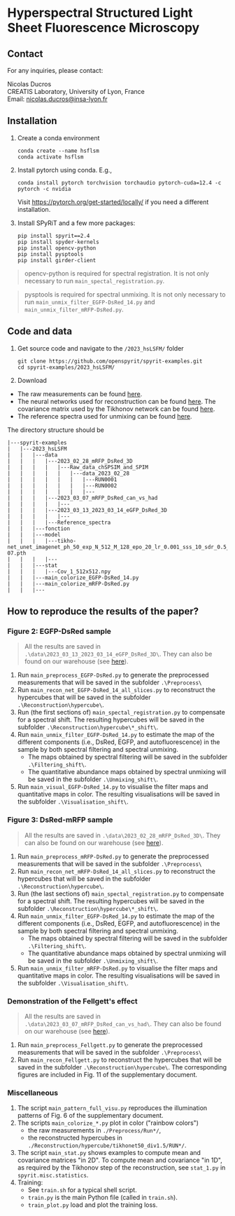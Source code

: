# Hyperspectral Structured Light Sheet Fluorescence Microscopy




## Contact

For any inquiries, please contact:

Nicolas Ducros  
CREATIS Laboratory, University of Lyon, France  
Email: nicolas.ducros@insa-lyon.fr

## Installation
1. Create a conda environment
    ```shell
    conda create --name hsflsm
    conda activate hsflsm
    ```

1. Install pytorch using conda. E.g.,
    ```shell
    conda install pytorch torchvision torchaudio pytorch-cuda=12.4 -c pytorch -c nvidia
    ```
    Visit https://pytorch.org/get-started/locally/ if you need a different installation.

1. Install SPyRiT and a few more packages:
    ```shell
    pip install spyrit==2.4
    pip install spyder-kernels
    pip install opencv-python
    pip install pysptools
    pip install girder-client
    ```

> opencv-python is required for spectral registration. It is not only necessary to run `main_spectal_registration.py`.

> pysptools is required for spectral unmixing. It is not only necessary to run `main_unmix_filter_EGFP-DsRed_14.py` and `main_unmix_filter_mRFP-DsRed.py`.

## Code and data

1.  Get source code and navigate to the `/2023_hsLSFM/` folder
    ```shell
    git clone https://github.com/openspyrit/spyrit-examples.git
    cd spyrit-examples/2023_hsLSFM/ 
    ```

2. Download

* The raw measurements can be found [here](https://pilot-warehouse.creatis.insa-lyon.fr/#collection/63caa9497bef31845d991351/folder/63caaa937bef31845d991353).
* The neural networks used for reconstruction can be found [here](https://pilot-warehouse.creatis.insa-lyon.fr/#collection/63caa9497bef31845d991351/folder/6464d5f585f48d3da071893c). The covariance matrix used by the Tikhonov network can be found [here](https://pilot-warehouse.creatis.insa-lyon.fr/#collection/63caa9497bef31845d991351/folder/6464d58285f48d3da0718935).
* The reference spectra used for unmixing can be found [here](https://pilot-warehouse.creatis.insa-lyon.fr/#collection/63caa9497bef31845d991351/folder/64a56bad655dd021c0b08ef6).


The directory structure should be

```
|---spyrit-examples
|   |---2023_hsLSFM
|   |   |---data
|   |   |   |---2023_02_28_mRFP_DsRed_3D
|   |   |   |	|---Raw_data_chSPSIM_and_SPIM
|   |   |   |	|   |---data_2023_02_28
|   |   |   |	|   |   |---RUN0001
|   |   |   |	|   |   |---RUN0002
|   |   |   |	|   |   |---
|   |   |   |---2023_03_07_mRFP_DsRed_can_vs_had
|   |   |   |	|--- 
|   |   |   |---2023_03_13_2023_03_14_eGFP_DsRed_3D
|   |   |   |	|---
|   |   |   |---Reference_spectra
|   |   |---fonction
|   |   |---model
|   |   |   |---tikho-net_unet_imagenet_ph_50_exp_N_512_M_128_epo_20_lr_0.001_sss_10_sdr_0.5_bs_20_reg_1e-07.pth
|   |   |   |---
|   |   |---stat
|   |   |   |---Cov_1_512x512.npy
|   |   |---main_colorize_EGFP-DsRed_14.py
|   |   |---main_colorize_mRFP-DsRed.py
|   |   |---
```

## How to reproduce the results of the paper?
### Figure 2: EGFP-DsRed sample

> All the results are saved in `.\data\2023_03_13_2023_03_14_eGFP_DsRed_3D\`. They can also be found on our warehouse (see [here](https://pilot-warehouse.creatis.insa-lyon.fr/#collection/63caa9497bef31845d991351/folder/6708d7990e9f151150f3c100)). 

1. Run `main_preprocess_EGFP-DsRed.py` to generate the preprocessed measurements that will be saved in the subfolder `.\Preprocess\`
1. Run `main_recon_net_EGFP-DsRed_14_all_slices.py` to reconstruct the hypercubes that will be saved in the subfolder `.\Reconstruction\hypercube\`.
1. Run (the first sections of) `main_spectal_registration.py` to compensate for a spectral shift. The resulting hypercubes will be saved in the subfolder `.\Reconstruction\hypercube\*_shift\`.
1. Run `main_unmix_filter_EGFP-DsRed_14.py` to estimate the map of the different components (i.e., DsRed, EGFP, and autofluorescence) in the sample by both spectral filtering and spectral unmixing.
    * The maps obtained by spectral filtering will be saved in the subfolder `.\Filtering_shift\`.
    * The quantitative abundance maps obtained by spectral unmixing will be saved in the subfolder `.\Unmixing_shift\`.
1. Run `main_visual_EGFP-DsRed_14.py` to visualise the filter maps and quantitative maps in color. The resulting visualisations will be saved in the subfolder `.\Visualisation_shift\`.

### Figure 3: DsRed-mRFP sample

> All the results are saved in `.\data\2023_02_28_mRFP_DsRed_3D\`. They can also be found on our warehouse (see [here](https://pilot-warehouse.creatis.insa-lyon.fr/#collection/63caa9497bef31845d991351/folder/66ff9c49ae27f5ad8259f38a)). 

1. Run `main_preprocess_mRFP-DsRed.py` to generate the preprocessed measurements that will be saved in the subfolder `.\Preprocess\`
1. Run `main_recon_net_mRFP-DsRed_14_all_slices.py` to reconstruct the hypercubes that will be saved in the subfolder `.\Reconstruction\hypercube\`.
1. Run (the last sections of) `main_spectal_registration.py` to compensate for a spectral shift. The resulting hypercubes will be saved in the subfolder `.\Reconstruction\hypercube\*_shift\`.
1. Run `main_unmix_filter_EGFP-DsRed_14.py` to estimate the map of the different components (i.e., DsRed, EGFP, and autofluorescence) in the sample by both spectral filtering and spectral unmixing.
    * The maps obtained by spectral filtering will be saved in the subfolder `.\Filtering_shift\`.
    * The quantitative abundance maps obtained by spectral unmixing will be saved in the subfolder `.\Unmixing_shift\`.
1. Run `main_unmix_filter_mRFP-DsRed.py` to visualise the filter maps and quantitative maps in color. The resulting visualisations will be saved in the subfolder `.\Visualisation_shift\`.

### Demonstration of the Fellgett's effect

> All the results are saved in `.\data\2023_03_07_mRFP_DsRed_can_vs_had\`. They can also be found on our warehouse (see [here](https://pilot-warehouse.creatis.insa-lyon.fr/#collection/63caa9497bef31845d991351/folder/642d24900386da274769abd4)). 

1. Run `main_preprocess_Fellgett.py` to generate the preprocessed measurements that will be saved in the subfolder `.\Preprocess\`
1. Run `main_recon_Fellgett.py` to reconstruct the hypercubes that will be saved in the subfolder `.\Reconstruction\hypercube\`. The corresponding figures are included in Fig. 11 of the supplementary document.

### Miscellaneous

1. The script `main_pattern_full_visu.py` reproduces the illumination patterns of Fig. 6 of the supplementary document.
1. The scripts  `main_colorize_*.py` plot in color ("rainbow colors") 
    * the raw measurements in `./Preprocess/Run*/`,
    * the reconstructed hypercubes in `./Reconstruction/hypercube/tikhonet50_div1.5/RUN*/`. 
1. The script  `main_stat.py` shows examples to compute mean and covariance matrices "in 2D". To compute mean and covariance "in 1D", as required by the Tikhonov step of the reconstruction, see `stat_1.py` in `spyrit.misc.statistics`.
1. Training:
   * See `train.sh` for a typical shell script.
   * `train.py` is the main Python file (called in `train.sh`).
   * `train_plot.py` load and plot the training loss.